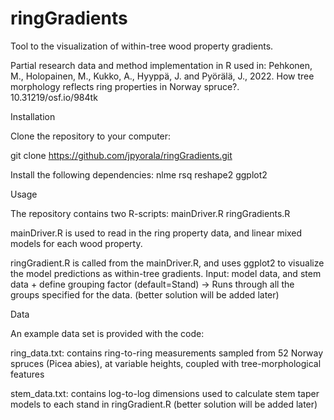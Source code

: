 # ringGradients
Tool to the visualization of within-tree wood property gradients.

Partial research data and method implementation in R used in: 
Pehkonen, M., Holopainen, M., Kukko, A., Hyyppä, J. and Pyörälä, J., 2022. How tree morphology reflects ring properties in Norway spruce?. 10.31219/osf.io/984tk

Installation

Clone the repository to your computer:

git clone https://github.com/jpyorala/ringGradients.git

Install the following dependencies:
nlme
rsq
reshape2
ggplot2

Usage

The repository contains two R-scripts: 
mainDriver.R
ringGradients.R

mainDriver.R is used to read in the ring property data, and linear mixed models for each wood property.

ringGradient.R is called from the mainDriver.R, and uses ggplot2 to visualize the model predictions as within-tree gradients. 
Input: model data, and stem data + define grouping factor (default=Stand) -> Runs through all the groups specified for the data. (better solution will be added later)

Data

An example data set is provided with the code:

ring_data.txt: contains ring-to-ring measurements sampled from 52 Norway spruces (Picea abies), at variable heights, coupled with tree-morphological features

stem_data.txt: contains log-to-log dimensions used to calculate stem taper models to each stand in ringGradient.R (better solution will be added later)
